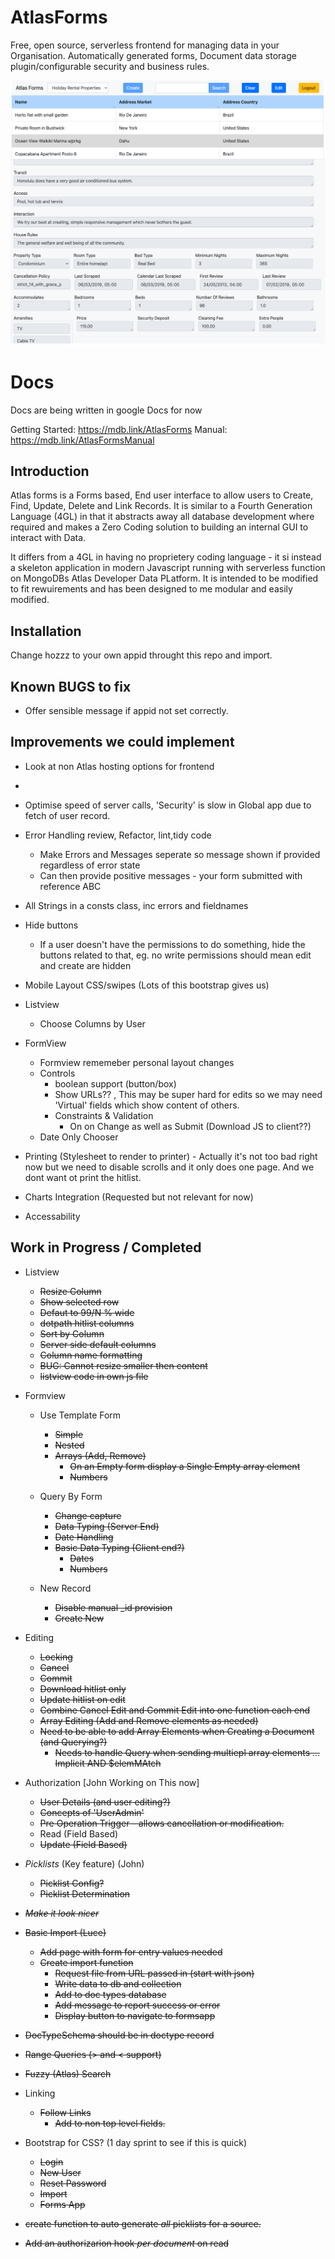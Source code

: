 # AtlasForms

Free, open source, serverless frontend for managing data in your Organisation. Automatically generated forms, Document data storage plugin/configurable security and business rules.

![screenshot of atlas forms](https://github.com/mongodb-developer/AtlasForms/blob/main/AFScreenshot.png?raw=true)

# Docs

Docs are being written in google Docs for now

Getting Started: https://mdb.link/AtlasForms
Manual: https://mdb.link/AtlasFormsManual


## Introduction

Atlas forms is a Forms based, End user interface to allow users to Create, Find, Update, Delete and Link Records. It is similar to a Fourth Generation Language (4GL) in that it abstracts away all
database development where required and makes a Zero Coding solution to building an internal GUI
to interact with Data.

It differs from a 4GL in having no proprietery coding language - it si instead a skeleton application in modern Javascript running with serverless function on MongoDBs Atlas Developer Data PLatform. It is intended to be modified to fit rewuirements and has been designed to me modular and easily modified.

## Installation



Change hozzz to your own appid throught this repo and import.


## Known BUGS to fix

- Offer sensible message if appid not set correctly.



## Improvements we could implement

- Look at non Atlas hosting options for frontend
- 
- Optimise speed of server calls, 'Security' is slow in Global app due to fetch of user record.

- Error Handling review, Refactor, lint,tidy code
  - Make Errors and Messages seperate so message shown if provided regardless of error state
  - Can then provide positive messages - your form submitted with reference ABC

- All Strings in a consts class, inc errors and fieldnames

- Hide buttons
  - If a user doesn't have the permissions to do something, hide the buttons related to that, eg. no write permissions should mean edit  and create are hidden

- Mobile Layout CSS/swipes (Lots of this bootstrap gives us)

- Listview
  - Choose Columns by User 

- FormView
    - Formview rememeber personal layout changes
    - Controls
      - boolean support (button/box)
      - Show URLs?? , This may be super hard for edits so we may need 'Virtual' fields which show content of others.
      - Constraints & Validation 
        - On on Change as well as Submit (Download JS to client??)
    - Date Only Chooser
    
- Printing (Stylesheet to render to printer) - Actually it's not too bad right now but we need 
to disable scrolls and it only does one page. And we dont want ot print the hitlist.

- Charts Integration (Requested but not relevant for now)
- Accessability


  



## Work in Progress / Completed

- Listview
  - ~~Resize Column~~
  - ~~Show selected row~~
  - ~~Defaut to 99/N % wide~~
  - ~~dotpath hitlist columns~~
  - ~~Sort by Column~~
  - ~~Server side default columns~~
  - ~~Column name formatting~~
  - ~~BUG: Cannot resize smaller then content~~
  - ~~listview code in own js file~~
  
- Formview
  - Use Template Form
    - ~~Simple~~
    - ~~Nested~~
    - ~~Arrays (Add, Remove)~~
      - ~~On an Empty form display a Single Empty array element~~
      - ~~Numbers~~
      
  - Query By Form
    - ~~Change capture~~
    - ~~Data Typing (Server End)~~
    - ~~Date Handling~~  
    - ~~Basic Data Typing (Client end?)~~
      - ~~Dates~~
      - ~~Numbers~~

  - New Record
    - ~~Disable manual _id provision~~
    - ~~Create New~~


- Editing
  - ~~Locking~~
  - ~~Cancel~~
  - ~~Commit~~
  - ~~Download hitlist only~~
  - ~~Update hitlist on edit~~
  -  ~~Combine Cancel Edit and Commit Edit into one function each end~~
  - ~~Array Editing (Add and Remove elements as needed)~~
  - ~~Need to be able to add Array Elements when Creating a Document (and Querying?)~~
    - ~~Needs to handle Query when sending multiepl array elements ... Implicit AND $elemMAtch~~


- Authorization [John Working on This now]
  - ~~User Details (and user editing?)~~
  - ~~Concepts of 'UserAdmin'~~
  - ~~Pre Operation Trigger - allows cancellation or modification.~~
  - Read (Field Based)
  - ~~Update (Field Based)~~

- *Picklists* (Key feature) (John)
  - ~~Picklist Config?~~
  - ~~Picklist Determination~~
  
- ~~*Make it look nicer*~~

- ~~Basic Import (Luce)~~
  - ~~Add  page with form for entry values needed~~  
  - ~~Create import function~~
    - ~~Request file from URL passed in (start with json)~~    
    - ~~Write data to db and collection~~
    - ~~Add to doc types database~~
    - ~~Add message to report success or error~~
    - ~~Display button to navigate to formsapp~~
- ~~DocTypeSchema should be in doctype record~~

- ~~Range Queries (> and < support)~~
- ~~Fuzzy (Atlas) Search~~
  
- Linking 
  - ~~Follow Links~~
    - ~~Add to non top level fields.~~ 

- Bootstrap for CSS? (1 day sprint to see if this is quick)
  - ~~Login~~
  - ~~New User~~
  - ~~Reset Password~~
  - ~~Import~~
  - ~~Forms App~~

- ~~create function  to auto generate *all* picklists for a source.~~

 
- ~~Add an authorizarion hook *per document* on read~~

